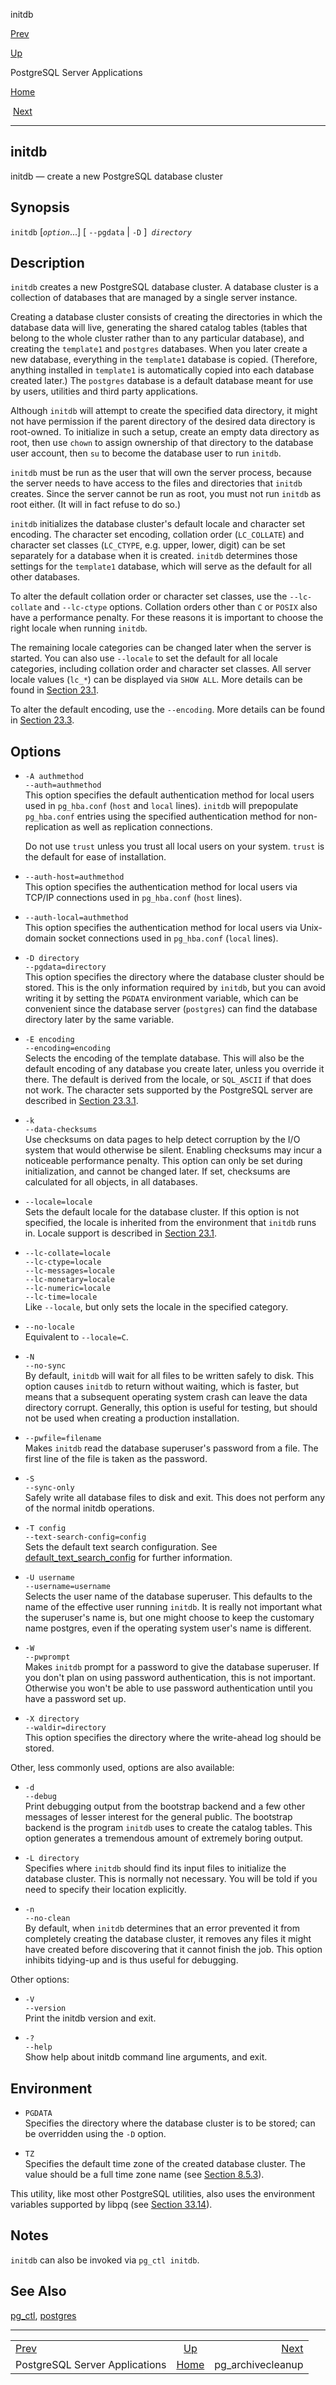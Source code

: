 <div class="navheader" data-xmlns="http://www.w3.org/TR/xhtml1/transitional">

initdb

</div>

[Prev](reference-server.html "PostgreSQL Server Applications") 

[Up](reference-server.html "PostgreSQL Server Applications")

PostgreSQL Server Applications

[Home](index.html "PostgreSQL 10.3 Documentation")

 [Next](pgarchivecleanup.html "pg_archivecleanup")

-----

<div id="APP-INITDB" class="refentry">

<div class="titlepage">

</div>

<span id="id-1.9.5.3.1" class="indexterm"></span>

<div class="refnamediv">

## <span class="refentrytitle">initdb</span>

initdb — create a new <span class="productname">PostgreSQL</span>
database cluster

</div>

<div class="refsynopsisdiv">

## Synopsis

<div class="cmdsynopsis">

`initdb` \[*`option`*...\] \[ `--pgdata` | `-D` \]*` directory`*

</div>

</div>

<div id="R1-APP-INITDB-1" class="refsect1">

## Description

`initdb` creates a new <span class="productname">PostgreSQL</span>
database cluster. A database cluster is a collection of databases that
are managed by a single server instance.

Creating a database cluster consists of creating the directories in
which the database data will live, generating the shared catalog tables
(tables that belong to the whole cluster rather than to any particular
database), and creating the `template1` and `postgres` databases. When
you later create a new database, everything in the `template1` database
is copied. (Therefore, anything installed in `template1` is
automatically copied into each database created later.) The `postgres`
database is a default database meant for use by users, utilities and
third party applications.

Although `initdb` will attempt to create the specified data directory,
it might not have permission if the parent directory of the desired data
directory is root-owned. To initialize in such a setup, create an empty
data directory as root, then use `chown` to assign ownership of that
directory to the database user account, then `su` to become the database
user to run `initdb`.

`initdb` must be run as the user that will own the server process,
because the server needs to have access to the files and directories
that `initdb` creates. Since the server cannot be run as root, you must
not run `initdb` as root either. (It will in fact refuse to do so.)

`initdb` initializes the database cluster's default locale and character
set encoding. The character set encoding, collation order (`LC_COLLATE`)
and character set classes (`LC_CTYPE`, e.g. upper, lower, digit) can be
set separately for a database when it is created. `initdb` determines
those settings for the `template1` database, which will serve as the
default for all other databases.

To alter the default collation order or character set classes, use the
`--lc-collate` and `--lc-ctype` options. Collation orders other than `C`
or `POSIX` also have a performance penalty. For these reasons it is
important to choose the right locale when running `initdb`.

The remaining locale categories can be changed later when the server is
started. You can also use `--locale` to set the default for all locale
categories, including collation order and character set classes. All
server locale values (`lc_*`) can be displayed via `SHOW ALL`. More
details can be found in
[Section 23.1](locale.html "23.1. Locale Support").

To alter the default encoding, use the `--encoding`. More details can be
found in [Section 23.3](multibyte.html "23.3. Character Set Support").

</div>

<div id="id-1.9.5.3.6" class="refsect1">

## Options

<div class="variablelist">

  - <span class="term">`-A authmethod`  
    </span><span class="term">`--auth=authmethod`</span>  
    This option specifies the default authentication method for local
    users used in `pg_hba.conf` (`host` and `local` lines). `initdb`
    will prepopulate `pg_hba.conf` entries using the specified
    authentication method for non-replication as well as replication
    connections.
    
    Do not use `trust` unless you trust all local users on your system.
    `trust` is the default for ease of installation.

  - <span class="term">`--auth-host=authmethod`</span>  
    This option specifies the authentication method for local users via
    TCP/IP connections used in `pg_hba.conf` (`host` lines).

  - <span class="term">`--auth-local=authmethod`</span>  
    This option specifies the authentication method for local users via
    Unix-domain socket connections used in `pg_hba.conf` (`local`
    lines).

  - <span class="term">`-D directory`  
    </span><span class="term">`--pgdata=directory`</span>  
    This option specifies the directory where the database cluster
    should be stored. This is the only information required by `initdb`,
    but you can avoid writing it by setting the `PGDATA` environment
    variable, which can be convenient since the database server
    (`postgres`) can find the database directory later by the same
    variable.

  - <span class="term">`-E encoding`  
    </span><span class="term">`--encoding=encoding`</span>  
    Selects the encoding of the template database. This will also be the
    default encoding of any database you create later, unless you
    override it there. The default is derived from the locale, or
    `SQL_ASCII` if that does not work. The character sets supported by
    the <span class="productname">PostgreSQL</span> server are described
    in
    [Section 23.3.1](multibyte.html#MULTIBYTE-CHARSET-SUPPORTED "23.3.1. Supported Character Sets").

  - <span class="term">`-k`  
    </span><span class="term">`--data-checksums`</span>  
    Use checksums on data pages to help detect corruption by the I/O
    system that would otherwise be silent. Enabling checksums may incur
    a noticeable performance penalty. This option can only be set during
    initialization, and cannot be changed later. If set, checksums are
    calculated for all objects, in all databases.

  - <span class="term">`--locale=locale`</span>  
    Sets the default locale for the database cluster. If this option is
    not specified, the locale is inherited from the environment that
    `initdb` runs in. Locale support is described in
    [Section 23.1](locale.html "23.1. Locale Support").

  - <span class="term">`--lc-collate=locale`  
    </span><span class="term">`--lc-ctype=locale`  
    </span><span class="term">`--lc-messages=locale`  
    </span><span class="term">`--lc-monetary=locale`  
    </span><span class="term">`--lc-numeric=locale`  
    </span><span class="term">`--lc-time=locale`</span>  
    Like `--locale`, but only sets the locale in the specified category.

  - <span class="term">`--no-locale`</span>  
    Equivalent to `--locale=C`.

  - <span class="term">`-N`  
    </span><span class="term">`--no-sync`</span>  
    By default, `initdb` will wait for all files to be written safely to
    disk. This option causes `initdb` to return without waiting, which
    is faster, but means that a subsequent operating system crash can
    leave the data directory corrupt. Generally, this option is useful
    for testing, but should not be used when creating a production
    installation.

  - <span class="term">`--pwfile=filename`</span>  
    Makes `initdb` read the database superuser's password from a file.
    The first line of the file is taken as the password.

  - <span class="term">`-S`  
    </span><span class="term">`--sync-only`</span>  
    Safely write all database files to disk and exit. This does not
    perform any of the normal <span class="application">initdb</span>
    operations.

  - <span class="term">`-T config`  
    </span><span class="term">`--text-search-config=config`</span>  
    Sets the default text search configuration. See
    [default\_text\_search\_config](runtime-config-client.html#GUC-DEFAULT-TEXT-SEARCH-CONFIG)
    for further information.

  - <span class="term">`-U username`  
    </span><span class="term">`--username=username`</span>  
    Selects the user name of the database superuser. This defaults to
    the name of the effective user running `initdb`. It is really not
    important what the superuser's name is, but one might choose to keep
    the customary name <span class="systemitem">postgres</span>, even if
    the operating system user's name is different.

  - <span class="term">`-W`  
    </span><span class="term">`--pwprompt`</span>  
    Makes `initdb` prompt for a password to give the database superuser.
    If you don't plan on using password authentication, this is not
    important. Otherwise you won't be able to use password
    authentication until you have a password set up.

  - <span class="term">`-X directory`  
    </span><span class="term">`--waldir=directory`</span>  
    This option specifies the directory where the write-ahead log should
    be stored.

</div>

Other, less commonly used, options are also available:

<div class="variablelist">

  - <span class="term">`-d`  
    </span><span class="term">`--debug`</span>  
    Print debugging output from the bootstrap backend and a few other
    messages of lesser interest for the general public. The bootstrap
    backend is the program `initdb` uses to create the catalog tables.
    This option generates a tremendous amount of extremely boring
    output.

  - <span class="term">`-L directory`</span>  
    Specifies where `initdb` should find its input files to initialize
    the database cluster. This is normally not necessary. You will be
    told if you need to specify their location explicitly.

  - <span class="term">`-n`  
    </span><span class="term">`--no-clean`</span>  
    By default, when `initdb` determines that an error prevented it from
    completely creating the database cluster, it removes any files it
    might have created before discovering that it cannot finish the job.
    This option inhibits tidying-up and is thus useful for debugging.

</div>

Other options:

<div class="variablelist">

  - <span class="term">`-V`  
    </span><span class="term">`--version`</span>  
    Print the <span class="application">initdb</span> version and exit.

  - <span class="term">`-?`  
    </span><span class="term">`--help`</span>  
    Show help about <span class="application">initdb</span> command line
    arguments, and exit.

</div>

</div>

<div id="id-1.9.5.3.7" class="refsect1">

## Environment

<div class="variablelist">

  - <span class="term">`PGDATA`</span>  
    Specifies the directory where the database cluster is to be stored;
    can be overridden using the `-D` option.

  - <span class="term">`TZ`</span>  
    Specifies the default time zone of the created database cluster. The
    value should be a full time zone name (see
    [Section 8.5.3](datatype-datetime.html#DATATYPE-TIMEZONES "8.5.3. Time Zones")).

</div>

This utility, like most other
<span class="productname">PostgreSQL</span> utilities, also uses the
environment variables supported by
<span class="application">libpq</span> (see
[Section 33.14](libpq-envars.html "33.14. Environment Variables")).

</div>

<div id="id-1.9.5.3.8" class="refsect1">

## Notes

`initdb` can also be invoked via `pg_ctl
initdb`.

</div>

<div id="id-1.9.5.3.9" class="refsect1">

## See Also

<span class="simplelist">[<span class="refentrytitle"><span class="application">pg\_ctl</span></span>](app-pg-ctl.html "pg_ctl"),
[<span class="refentrytitle"><span class="application">postgres</span></span>](app-postgres.html "postgres")</span>

</div>

</div>

<div class="navfooter">

-----

|                                |                             |                                                     |
| :----------------------------- | :-------------------------: | --------------------------------------------------: |
| [Prev](reference-server.html)  | [Up](reference-server.html) |                       [Next](pgarchivecleanup.html) |
| PostgreSQL Server Applications |     [Home](index.html)      | <span class="application">pg\_archivecleanup</span> |

</div>
